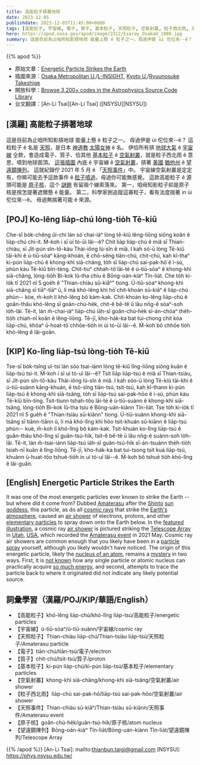 ```yaml
---
title: 高能粒子挵著地球
date: 2023-12-05
publishdate: 2023-12-05T11:45:00+0800
tags: [高能粒子, 宇宙線, 電子, 質子, 基本粒子, 天照粒子, 空氣射叢, 粒子西北雨, 天照事件, 原子核, 望遠鏡陳列]
hero: https://apod.nasa.gov/apod/image/2312/Exaray_OsakaU_1080.jpg
summary: 這是目前為止咱所知影挵地球 能量上懸 ê 粒子之一。毋過伊是 ùi 佗位來--ê？
---
```


{{% apod %}}

- 原始文章：[Energetic Particle Strikes the Earth](https://apod.nasa.gov/apod/ap231205.html)
- 插圖來源：[Osaka Metropolitan U.](https://www.omu.ac.jp/)/[L-INSIGHT](https://www.l-insight.kyoto-u.ac.jp/en/), [Kyoto U.](https://www.kyoto-u.ac.jp/)/[Ryuunosuke Takeshige](https://www.artstation.com/a4sizecg)
- 開放科學：[Browse 3,200+ codes in the Astrophysics Source Code Library](https://ascl.net/code/all)
- 台文翻譯：[An-Li Tsai][An-Li Tsai] ([NSYSU][NSYSU])

## [漢羅] 高能粒子挵著地球
這是目前為止咱所知影挵地球 能量上懸 ê 粒子之一。
毋過伊是 ùi 佗位來--ê？
這粒粒子 ê 名是 [天照][Amaterasu]，是日本 [神道教][Shinto] [太陽女神][sun goddess] ê 名。
伊佮所有挵 [地球大氣][Earth's atmosphere] ê [宇宙線][cosmic rays] 仝款，會造成電子、質子、佮其他 [基本粒子][elementary particles] ê [空氣射叢][air shower 1]，就是粒子西北雨 ê 意思，噴到地球面頂。
[這張插圖][featured illustration] 內底 ê 宇宙線 ê [空氣射叢][air shower 2]，挵著 [美國][USA] [猶他州][Utah] ê [望遠鏡陳列][Telescope Array]。
這就紀錄佇 2021 年 5 月 ê 「[天照事件][Amaterasu event]」中。
宇宙線空氣射叢是定定有，你嘛可能去予這款事件 ê [粒子噴過][particle spray]，毋過你可能無感覺。
這款高能粒子 ê 源頭可能是 [原子核][nucleus of an atom]，這个 [謎題][mystery] 有留兩个線索落來。
第一，咱毋知影粒子抑是原子核是按怎提著遮爾懸 ê 能量。
第二，科學家捌追蹤這寡粒子，看有法度揣著 in ùi佗位來--ê。
毋過無揣著可能 ê 來源。

## [POJ] Ko-lêng lia̍p-chú lòng-tio̍h Tē-kiû
Che-sī bo̍k-chêng ûi-chí lán só͘ chai-iáⁿ lòng tē-kiû lêng-liōng siōng koân ê lia̍p-chú chi-it.
M̄-koh i sī ùi tó-ūi lâi--ê?
Chit lia̍p lia̍p-chú ê miâ sī Thian-chiàu, sī Ji̍t-pún sîn-tō-kàu Thài-iông lú-sîn ê miâ.
I kah só͘-ū lòng Tē-kiû tāi-khì ê ú-tiū-sòaⁿ kāng-khoán, ē chō-sêng tiān-chú, chit-chú, kah kî-thaⁿ ki-pún lia̍p-chú ê khong-khì siā-châng, to̍h sī lia̍p-chú sai-pak-hō͘ ê ì-sù, phùn kàu Tē-kiû bīn-téng.
Chit-tiuⁿ chhah-tô͘ lāi-té ê ú-tiū-sòaⁿ ê khong-khì siā-châng, lòng-tio̍h Bí-kok Iû-tha chiu ê Bōng-oán-kiàⁿ Tîn-lia̍t.
Che to̍h kì-lo̍k tī 2021 nî 5 goe̍h ê "Thian-chiàu sū-kiāⁿ" tiong.
Ú-tiū-sòaⁿ khong-khì siā-châng sī tiāⁿ-tiāⁿ ū, lí mā khó-lêng khì hō͘ chit-khoán sū-kiāⁿ ê lia̍p-chú phùn-- kòe, m̄-koh lí khó-lêng bô kám-kak.
Chit-khoán ko-lêng lia̍p-chú ê goân-thâu khó-lêng sī goân-chú-he̍k, chit-ê bē-tê ū lâu nn̄g-ê sòaⁿ-soh lo̍h-lâi.
Tē-it, lán m̄-chai-iáⁿ lia̍p-chú ia̍h-sī goân-chú-he̍k sī-án-chóaⁿ the̍h-tio̍h chiah-nī koân ê lêng-liōng.
Tē-jī, kho-ha̍k-ka bat tui-chong chit kóa lia̍p-chú, khòaⁿ ū-hoat-tō͘ chhōe-tio̍h in ùi tó-ūi lâi--ê.
M̄-koh bô chhōe tio̍h khó-lêng ê lâi-goân.

## [KIP] Ko-lîng lia̍p-tsú lòng-tio̍h Tē-kiû
Tse-sī bo̍k-tsîng uî-tsí lán sóo tsai-iánn lòng tē-kiû lîng-liōng siōng kuân ê lia̍p-tsú tsi-it.
M̄-koh i sī uì tó-uī lâi--ê?
Tsit lia̍p lia̍p-tsú ê miâ sī Thian-tsiàu, sī Ji̍t-pún sîn-tō-kàu Thài-iông lú-sîn ê miâ.
I kah sóo-ū lòng Tē-kiû tāi-khì ê ú-tiū-suànn kāng-khuán, ē tsō-sîng tiān-tsú, tsit-tsú, kah kî-thann ki-pún lia̍p-tsú ê khong-khì siā-tsâng, to̍h sī lia̍p-tsú sai-pak-hōo ê ì-sù, phùn kàu Tē-kiû bīn-tíng.
Tsit-tiunn tshah-tôo lāi-té ê ú-tiū-suànn ê khong-khì siā-tsâng, lòng-tio̍h Bí-kok Iû-tha tsiu ê Bōng-uán-kiànn Tîn-lia̍t.
Tse to̍h kì-lo̍k tī 2021 nî 5 gue̍h ê "Thian-tsiàu sū-kiānn" tiong.
Ú-tiū-suànn khong-khì siā-tsâng sī tiānn-tiānn ū, lí mā khó-lîng khì hōo tsit-khuán sū-kiānn ê lia̍p-tsú phùn-- kuè, m̄-koh lí khó-lîng bô kám-kak.
Tsit-khuán ko-lîng lia̍p-tsú ê guân-thâu khó-lîng sī guân-tsú-hi̍k, tsit-ê bē-tê ū lâu nn̄g-ê suànn-soh lo̍h-lâi.
Tē-it, lán m̄-tsai-iánn lia̍p-tsú ia̍h-sī guân-tsú-hi̍k sī-án-tsuánn the̍h-tio̍h tsiah-nī kuân ê lîng-liōng.
Tē-jī, kho-ha̍k-ka bat tui-tsong tsit kuá lia̍p-tsú, khuànn ū-huat-tōo tshuē-tio̍h in uì tó-uī lâi--ê.
M̄-koh bô tshuē tio̍h khó-lîng ê lâi-guân.

## [English] Energetic Particle Strikes the Earth
It was one of the most energetic particles ever known to strike the Earth -- but where did it come from?
Dubbed [Amaterasu][Amaterasu] after the [Shinto][Shinto] [sun goddess][sun goddess], this particle, as do all [cosmic rays][cosmic rays] that strike the [Earth's atmosphere][Earth's atmosphere], caused an [air shower][air shower 1] of electrons, protons, and other [elementary particles][elementary particles] to spray down onto the Earth below.
In the [featured illustration][featured illustration], a cosmic ray [air shower][air shower 2] is pictured striking the [Telescope Array][Telescope Array] in [Utah][Utah], [USA][USA], which recorded the [Amaterasu event][Amaterasu event] in 2021 May.
Cosmic ray air showers are common enough that you likely have been in a [particle spray][particle spray] yourself, although you likely wouldn't have noticed.
The origin of this energetic particle, likely the [nucleus of an atom][nucleus of an atom], remains a [mystery][mystery] in two ways.
First, it is [not known][not known] how any single particle or atomic nucleus can practically acquire [so much energy][so much energy], and second, attempts to trace the particle back to where it originated did not indicate any likely potential source.

## 詞彙學習（漢羅/POJ/KIP/華語/English）
- 【高能粒子】khó-lêng lia̍p-chú/khó-lîng lia̍p-tsú/高能粒子/energetic particles
- 【宇宙線】ú-tiū-sòaⁿ/ú-tiū-suànn/宇宙線/cosmic ray
- 【天照粒子】Thian-chiàu lia̍p-chú/Thian-tsiàu lia̍p-tsú/天照粒子/Amaterasu particle
- 【電子】tiān-chú/tiān-tsú/電子/electron
- 【質子】chit-chú/tsit-tsú/質子/proton
- 【基本粒子】ki-pún lia̍p-chú/ki-pún lia̍p-tsú/基本粒子/elementary particles
- 【空氣射叢】khong-khì siā-châng/khong-khì siā-tsâng/空氣射叢/air shower
- 【粒子西北雨】lia̍p-chú sai-pak-hō͘/lia̍p-tsú sai-pak-hōo/空氣射叢/air shower
- 【天照事件】Thian-chiàu sū-kiāⁿ/Thian-tsiàu sū-kiānn/天照事件/Amaterasu event
- 【原子核】goân-chú-he̍k/guân-tsú-hi̍k/原子核/atom nucleus
- 【望遠鏡陳列】Bōng-oán-kiàⁿ Tîn-lia̍t/Bōng-uán-kiànn Tîn-lia̍t/望遠鏡陳列/Telescope Array

{{% /apod %}}
[An-Li Tsai]: mailto:thianbun.taigi@gmail.com
[NSYSU]: https://phys.nsysu.edu.tw/

[copyright]: https://apod.nasa.gov/apod/fap/lib/about_apod.html#srapply
[License]: https://creativecommons.org/licenses/by/3.0/

[Amaterasu]:https://en.wikipedia.org/wiki/Amaterasu_particle
[Shinto]:https://en.wikipedia.org/wiki/Shinto
[sun goddess]:https://en.wikipedia.org/wiki/Amaterasu
[cosmic rays]:https://www.auger.org/outreach/cosmic-rays/cosmic-ray-mystery
[Earth's atmosphere]:https://www.nasa.gov/image-article/earths-atmospheric-layers-3/
[air shower 1]:https://en.wikipedia.org/wiki/Air_shower_(physics)
[elementary particles]:https://en.wikipedia.org/wiki/Elementary_particle
[featured illustration]:https://www.omu.ac.jp/en/info/research-news/entry-39535.html
[air shower 2]:https://apod.nasa.gov/apod/ap060814.html
[Telescope Array]:http://www.telescopearray.org/index.php/about/telescope-array
[Utah]:https://en.wikipedia.org/wiki/Utah
[USA]:https://en.wikipedia.org/wiki/United_States
[Amaterasu event]:https://attheu.utah.edu/facultystaff/cosmic-ray-2023/
[particle spray]:https://youtu.be/j-BBzWlOai0
[nucleus of an atom]:https://www.energy.gov/science/doe-explainsnuclei
[mystery]:https://www.intermountainpet.com/hubfs/Blog_Images/Dogs-tilting-their-heads.jpg
[not known]:https://www.science.org/doi/10.1126/science.abo5095
[so much energy]:https://en.wikipedia.org/wiki/Oh-My-God_particle

